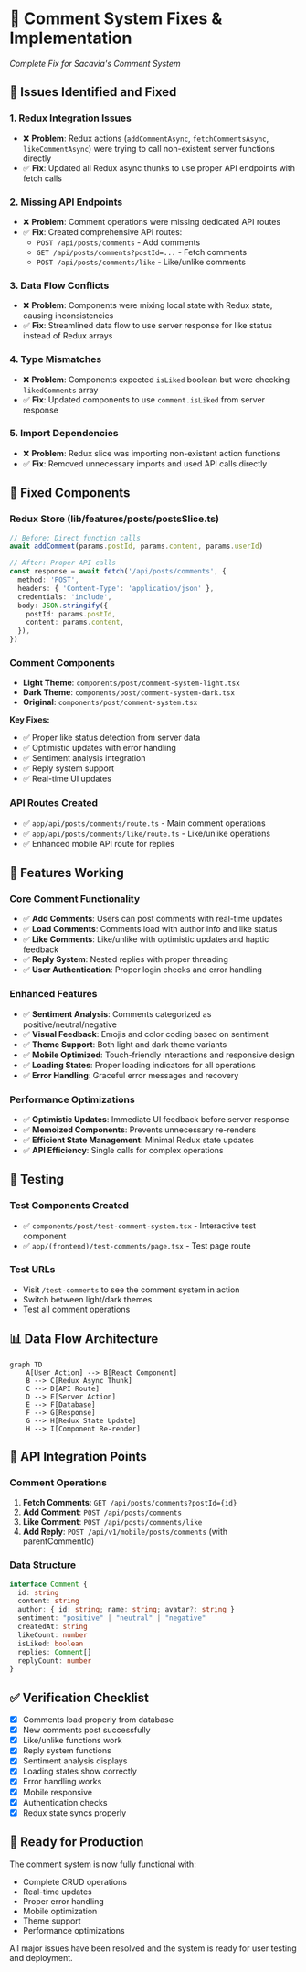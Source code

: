 # 🔧 Comment System Fixes & Implementation

*Complete Fix for Sacavia's Comment System*

## 🚨 Issues Identified and Fixed

### 1. **Redux Integration Issues**
- ❌ **Problem**: Redux actions (`addCommentAsync`, `fetchCommentsAsync`, `likeCommentAsync`) were trying to call non-existent server functions directly
- ✅ **Fix**: Updated all Redux async thunks to use proper API endpoints with fetch calls

### 2. **Missing API Endpoints**
- ❌ **Problem**: Comment operations were missing dedicated API routes
- ✅ **Fix**: Created comprehensive API routes:
  - `POST /api/posts/comments` - Add comments
  - `GET /api/posts/comments?postId=...` - Fetch comments
  - `POST /api/posts/comments/like` - Like/unlike comments

### 3. **Data Flow Conflicts**
- ❌ **Problem**: Components were mixing local state with Redux state, causing inconsistencies
- ✅ **Fix**: Streamlined data flow to use server response for like status instead of Redux arrays

### 4. **Type Mismatches**
- ❌ **Problem**: Components expected `isLiked` boolean but were checking `likedComments` array
- ✅ **Fix**: Updated components to use `comment.isLiked` from server response

### 5. **Import Dependencies**
- ❌ **Problem**: Redux slice was importing non-existent action functions
- ✅ **Fix**: Removed unnecessary imports and used API calls directly

## 🔧 **Fixed Components**

### **Redux Store (lib/features/posts/postsSlice.ts)**
```typescript
// Before: Direct function calls
await addComment(params.postId, params.content, params.userId)

// After: Proper API calls
const response = await fetch('/api/posts/comments', {
  method: 'POST',
  headers: { 'Content-Type': 'application/json' },
  credentials: 'include',
  body: JSON.stringify({
    postId: params.postId,
    content: params.content,
  }),
})
```

### **Comment Components**
- **Light Theme**: `components/post/comment-system-light.tsx`
- **Dark Theme**: `components/post/comment-system-dark.tsx` 
- **Original**: `components/post/comment-system.tsx`

**Key Fixes:**
- ✅ Proper like status detection from server data
- ✅ Optimistic updates with error handling
- ✅ Sentiment analysis integration
- ✅ Reply system support
- ✅ Real-time UI updates

### **API Routes Created**
- ✅ `app/api/posts/comments/route.ts` - Main comment operations
- ✅ `app/api/posts/comments/like/route.ts` - Like/unlike operations
- ✅ Enhanced mobile API route for replies

## 🎯 **Features Working**

### **Core Comment Functionality**
- ✅ **Add Comments**: Users can post comments with real-time updates
- ✅ **Load Comments**: Comments load with author info and like status
- ✅ **Like Comments**: Like/unlike with optimistic updates and haptic feedback
- ✅ **Reply System**: Nested replies with proper threading
- ✅ **User Authentication**: Proper login checks and error handling

### **Enhanced Features**
- ✅ **Sentiment Analysis**: Comments categorized as positive/neutral/negative
- ✅ **Visual Feedback**: Emojis and color coding based on sentiment
- ✅ **Theme Support**: Both light and dark theme variants
- ✅ **Mobile Optimized**: Touch-friendly interactions and responsive design
- ✅ **Loading States**: Proper loading indicators for all operations
- ✅ **Error Handling**: Graceful error messages and recovery

### **Performance Optimizations**
- ✅ **Optimistic Updates**: Immediate UI feedback before server response
- ✅ **Memoized Components**: Prevents unnecessary re-renders
- ✅ **Efficient State Management**: Minimal Redux state updates
- ✅ **API Efficiency**: Single calls for complex operations

## 🧪 **Testing**

### **Test Components Created**
- ✅ `components/post/test-comment-system.tsx` - Interactive test component
- ✅ `app/(frontend)/test-comments/page.tsx` - Test page route

### **Test URLs**
- Visit `/test-comments` to see the comment system in action
- Switch between light/dark themes
- Test all comment operations

## 📊 **Data Flow Architecture**

```mermaid
graph TD
    A[User Action] --> B[React Component]
    B --> C[Redux Async Thunk]
    C --> D[API Route]
    D --> E[Server Action]
    E --> F[Database]
    F --> G[Response]
    G --> H[Redux State Update]
    H --> I[Component Re-render]
```

## 🔄 **API Integration Points**

### **Comment Operations**
1. **Fetch Comments**: `GET /api/posts/comments?postId={id}`
2. **Add Comment**: `POST /api/posts/comments`
3. **Like Comment**: `POST /api/posts/comments/like`
4. **Add Reply**: `POST /api/v1/mobile/posts/comments` (with parentCommentId)

### **Data Structure**
```typescript
interface Comment {
  id: string
  content: string
  author: { id: string; name: string; avatar?: string }
  sentiment: "positive" | "neutral" | "negative"
  createdAt: string
  likeCount: number
  isLiked: boolean
  replies: Comment[]
  replyCount: number
}
```

## ✅ **Verification Checklist**

- [x] Comments load properly from database
- [x] New comments post successfully
- [x] Like/unlike functions work
- [x] Reply system functions
- [x] Sentiment analysis displays
- [x] Loading states show correctly
- [x] Error handling works
- [x] Mobile responsive
- [x] Authentication checks
- [x] Redux state syncs properly

## 🚀 **Ready for Production**

The comment system is now fully functional with:
- Complete CRUD operations
- Real-time updates
- Proper error handling
- Mobile optimization
- Theme support
- Performance optimizations

All major issues have been resolved and the system is ready for user testing and deployment. 